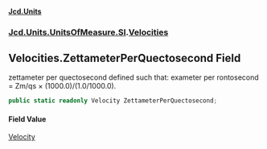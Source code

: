 #### [Jcd.Units](index 'index')
### [Jcd.Units.UnitsOfMeasure.SI](Jcd.Units.UnitsOfMeasure.SI 'Jcd.Units.UnitsOfMeasure.SI').[Velocities](Velocities 'Jcd.Units.UnitsOfMeasure.SI.Velocities')

## Velocities.ZettameterPerQuectosecond Field

zettameter per quectosecond defined such that: exameter per rontosecond = Zm/qs × (1000.0)/(1.0/1000.0).

```csharp
public static readonly Velocity ZettameterPerQuectosecond;
```

#### Field Value
[Velocity](Velocity 'Jcd.Units.UnitTypes.Velocity')